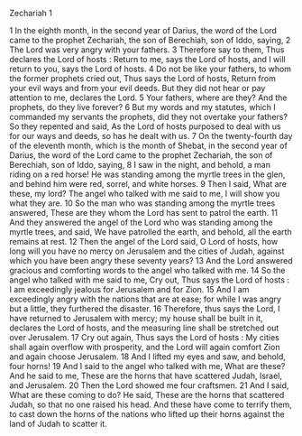 Zechariah 1

1	In the eighth month, in the second year of Darius, the word of the Lord came to the prophet Zechariah, the son of Berechiah, son of Iddo, saying,
2	The Lord was very angry with your fathers.
3	Therefore say to them, Thus declares the Lord of hosts : Return to me, says the Lord of hosts, and I will return to you, says the Lord of hosts.
4	Do not be like your fathers, to whom the former prophets cried out, Thus says the Lord of hosts, Return from your evil ways and from your evil deeds. But they did not hear or pay attention to me, declares the Lord.
5	Your fathers, where are they? And the prophets, do they live forever?
6	But my words and my statutes, which I commanded my servants the prophets, did they not overtake your fathers? So they repented and said, As the Lord of hosts purposed to deal with us for our ways and deeds, so has he dealt with us.
7	On the twenty-fourth day of the eleventh month, which is the month of Shebat, in the second year of Darius, the word of the Lord came to the prophet Zechariah, the son of Berechiah, son of Iddo, saying,
8	I saw in the night, and behold, a man riding on a red horse! He was standing among the myrtle trees in the glen, and behind him were red, sorrel, and white horses.
9	Then I said, What are these, my lord? The angel who talked with me said to me, I will show you what they are.
10	So the man who was standing among the myrtle trees answered, These are they whom the Lord has sent to patrol the earth.
11	And they answered the angel of the Lord who was standing among the myrtle trees, and said, We have patrolled the earth, and behold, all the earth remains at rest.
12	Then the angel of the Lord said, O Lord of hosts, how long will you have no mercy on Jerusalem and the cities of Judah, against which you have been angry these seventy years?
13	And the Lord answered gracious and comforting words to the angel who talked with me.
14	So the angel who talked with me said to me, Cry out, Thus says the Lord of hosts : I am exceedingly jealous for Jerusalem and for Zion.
15	And I am exceedingly angry with the nations that are at ease; for while I was angry but a little, they furthered the disaster.
16	Therefore, thus says the Lord, I have returned to Jerusalem with mercy; my house shall be built in it, declares the Lord of hosts, and the measuring line shall be stretched out over Jerusalem.
17	Cry out again, Thus says the Lord of hosts : My cities shall again overflow with prosperity, and the Lord will again comfort Zion and again choose Jerusalem.
18	And I lifted my eyes and saw, and behold, four horns!
19	And I said to the angel who talked with me, What are these? And he said to me, These are the horns that have scattered Judah, Israel, and Jerusalem.
20	Then the Lord showed me four craftsmen.
21	And I said, What are these coming to do? He said, These are the horns that scattered Judah, so that no one raised his head. And these have come to terrify them, to cast down the horns of the nations who lifted up their horns against the land of Judah to scatter it.

